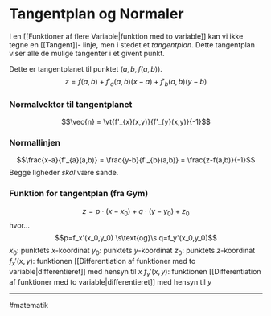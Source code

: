 # Tangentplan og Normaler
I en [[Funktioner af flere Variable|funktion med to variable]] kan vi ikke tegne en [[Tangent]]- linje, men i stedet et *tangentplan*. Dette tangentplan viser alle de mulige tangenter i et givent punkt.

Dette er tangentplanet til punktet $(a,b,f(a,b))$.
$$z = f(a,b) + f'_{a}(a,b)(x-a) + f'_{b}(a,b)(y-b)$$


### Normalvektor til tangentplanet
$$\vec{n} = \vt{f'_{x}(x,y)}{f'_{y}(x,y)}{-1}$$

### Normallinjen
$$\frac{x-a}{f'_{a}(a,b)} = \frac{y-b}{f'_{b}(a,b)} = \frac{z-f(a,b)}{-1}$$
Begge ligheder *skal* være sande.


### Funktion for tangentplan (fra Gym)
$$z = p \cdot (x-x_0)+q \cdot (y-y_0) + z_0$$
hvor...
$$p=f_x'(x_0,y_0) \s\text{og}\s q=f_y'(x_0,y_0)$$
$x_0$: punktets $x$-koordinat
$y_0$: punktets $y$-koordinat
$z_0$: punktets $z$-koordinat
$f_x'(x,y)$: funktionen [[Differentiation af funktioner med to variable|differentieret]] med hensyn til $x$
$f_y'(x,y)$: funktionen [[Differentiation af funktioner med to variable|differentieret]] med hensyn til $y$

---
#matematik
